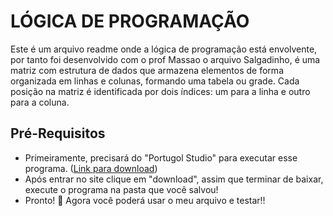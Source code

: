 # LÓGICA DE PROGRAMAÇÃO

Este é um arquivo readme onde a lógica de programação está envolvente, por tanto foi desenvolvido com o prof Massao o arquivo Salgadinho, é uma matriz com  estrutura de dados que armazena elementos de forma organizada em linhas e colunas, formando uma tabela ou grade. Cada posição na matriz é identificada por dois índices: um para a linha e outro para a coluna.

## Pré-Requisitos

- Primeiramente, precisará do "Portugol Studio" para executar esse programa. ([Link para download](https://univali-lite.github.io/Portugol-Studio/))
- Após entrar no site clique em "download", assim que terminar de baixar, execute o programa na pasta que você salvou!
- Pronto! 🤩 Agora você poderá usar o meu arquivo e testar!!